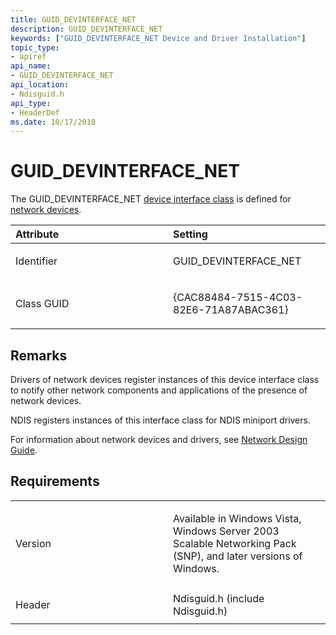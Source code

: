 ```yaml
---
title: GUID_DEVINTERFACE_NET
description: GUID_DEVINTERFACE_NET
keywords: ["GUID_DEVINTERFACE_NET Device and Driver Installation"]
topic_type:
- apiref
api_name:
- GUID_DEVINTERFACE_NET
api_location:
- Ndisguid.h
api_type:
- HeaderDef
ms.date: 10/17/2018
---
```


# GUID_DEVINTERFACE_NET


The GUID_DEVINTERFACE_NET [device interface class](./overview-of-device-interface-classes.md) is defined for [network devices](../network/index.md).

<table>
<colgroup>
<col width="50%" />
<col width="50%" />
</colgroup>
<thead>
<tr class="header">
<th align="left">Attribute</th>
<th align="left">Setting</th>
</tr>
</thead>
<tbody>
<tr class="odd">
<td align="left"><p>Identifier</p></td>
<td align="left"><p>GUID_DEVINTERFACE_NET</p></td>
</tr>
<tr class="even">
<td align="left"><p>Class GUID</p></td>
<td align="left"><p>{CAC88484-7515-4C03-82E6-71A87ABAC361}</p></td>
</tr>
</tbody>
</table>

 

## Remarks

Drivers of network devices register instances of this device interface class to notify other network components and applications of the presence of network devices.

NDIS registers instances of this interface class for NDIS miniport drivers.

For information about network devices and drivers, see [Network Design Guide](../network/index.md).

## Requirements

<table>
<colgroup>
<col width="50%" />
<col width="50%" />
</colgroup>
<tbody>
<tr class="odd">
<td align="left"><p>Version</p></td>
<td align="left"><p>Available in Windows Vista, Windows Server 2003 Scalable Networking Pack (SNP), and later versions of Windows.</p></td>
</tr>
<tr class="even">
<td align="left"><p>Header</p></td>
<td align="left">Ndisguid.h (include Ndisguid.h)</td>
</tr>
</tbody>
</table>

 

